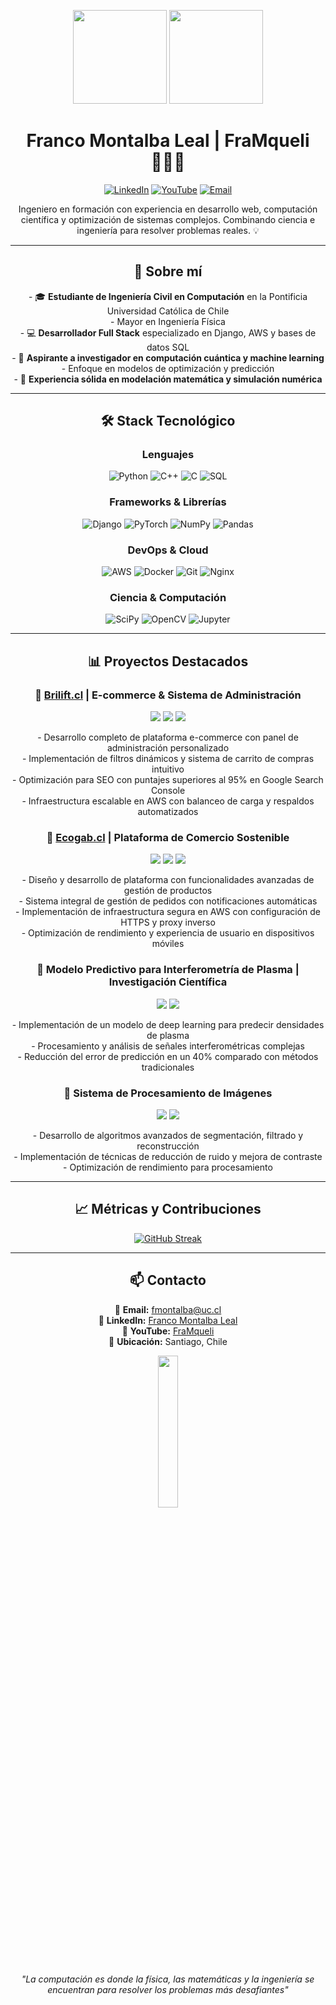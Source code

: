 <p align="center">
  <img src="https://github-readme-stats.vercel.app/api?username=FraMqueli&show_icons=true&theme=dracula&hide_border=true" height="150" />
  <img src="https://github-readme-stats.vercel.app/api/top-langs?username=FraMqueli&layout=compact&langs_count=6&theme=dracula&hide_border=true" height="150" />
</p>

<h1 align="center">Franco Montalba Leal | FraMqueli 👨🏻‍💻</h1>

<p align="center">
  <a href="https://www.linkedin.com/in/franco-montalba-leal-b854022a1"><img src="https://img.shields.io/badge/LinkedIn-0077B5?style=for-the-badge&logo=linkedin&logoColor=white" alt="LinkedIn"/></a>
  <a href="https://www.youtube.com/channel/UCkFV8dmKlR0swj3y7oRTXCA"><img src="https://img.shields.io/badge/YouTube-FF0000?style=for-the-badge&logo=youtube&logoColor=white" alt="YouTube"/></a>
  <a href="mailto:fmontalba@uc.cl"><img src="https://img.shields.io/badge/Email-D14836?style=for-the-badge&logo=gmail&logoColor=white" alt="Email"/></a>
</p>

<p align="center">
  Ingeniero en formación con experiencia en desarrollo web, computación científica y optimización de sistemas complejos. Combinando ciencia e ingeniería para resolver problemas reales. 💡
</p>

<div align="center">

---

<h2>🚀 Sobre mí</h2>

<p align="center">
- 🎓 <b>Estudiante de Ingeniería Civil en Computación</b> en la Pontificia Universidad Católica de Chile<br>
  - Mayor en Ingeniería Física<br>
- 💻 <b>Desarrollador Full Stack</b> especializado en Django, AWS y bases de datos SQL<br>
- 🧠 <b>Aspirante a investigador en computación cuántica y machine learning</b><br>
  - Enfoque en modelos de optimización y predicción<br>
- 📡 <b>Experiencia sólida en modelación matemática y simulación numérica</b><br>
</p>

---

<h2>🛠️ Stack Tecnológico</h2>

<h3>Lenguajes</h3>
<p>
  <img src="https://img.shields.io/badge/Python-3776AB?style=for-the-badge&logo=python&logoColor=white" alt="Python"/>
  <img src="https://img.shields.io/badge/C++-00599C?style=for-the-badge&logo=cplusplus&logoColor=white" alt="C++"/>
  <img src="https://img.shields.io/badge/C-A8B9CC?style=for-the-badge&logo=c&logoColor=white" alt="C"/>
  <img src="https://img.shields.io/badge/SQL-4479A1?style=for-the-badge&logo=mysql&logoColor=white" alt="SQL"/>
</p>

<h3>Frameworks & Librerías</h3>
<p>
  <img src="https://img.shields.io/badge/Django-092E20?style=for-the-badge&logo=django&logoColor=white" alt="Django"/>
  <img src="https://img.shields.io/badge/PyTorch-EE4C2C?style=for-the-badge&logo=pytorch&logoColor=white" alt="PyTorch"/>
  <img src="https://img.shields.io/badge/NumPy-013243?style=for-the-badge&logo=numpy&logoColor=white" alt="NumPy"/>
  <img src="https://img.shields.io/badge/Pandas-150458?style=for-the-badge&logo=pandas&logoColor=white" alt="Pandas"/>
</p>

<h3>DevOps & Cloud</h3>
<p>
  <img src="https://img.shields.io/badge/AWS-232F3E?style=for-the-badge&logo=amazon-aws&logoColor=white" alt="AWS"/>
  <img src="https://img.shields.io/badge/Docker-2496ED?style=for-the-badge&logo=docker&logoColor=white" alt="Docker"/>
  <img src="https://img.shields.io/badge/Git-F05032?style=for-the-badge&logo=git&logoColor=white" alt="Git"/>
  <img src="https://img.shields.io/badge/Nginx-009639?style=for-the-badge&logo=nginx&logoColor=white" alt="Nginx"/>
</p>

<h3>Ciencia & Computación</h3>
<p>
  <img src="https://img.shields.io/badge/SciPy-8CAAE6?style=for-the-badge&logo=scipy&logoColor=white" alt="SciPy"/>
  <img src="https://img.shields.io/badge/OpenCV-5C3EE8?style=for-the-badge&logo=opencv&logoColor=white" alt="OpenCV"/>
  <img src="https://img.shields.io/badge/Jupyter-F37626?style=for-the-badge&logo=jupyter&logoColor=white" alt="Jupyter"/>
</p>

---

<h2>📊 Proyectos Destacados</h2>

<h3>🔹 <a href="https://brilift.cl">Brilift.cl</a> | E-commerce & Sistema de Administración</h3>
<p>
  <img src="https://img.shields.io/badge/Django-092E20?style=flat-square&logo=django&logoColor=white"/>
  <img src="https://img.shields.io/badge/AWS-232F3E?style=flat-square&logo=amazon-aws&logoColor=white"/>
  <img src="https://img.shields.io/badge/MySQL-4479A1?style=flat-square&logo=mysql&logoColor=white"/>
</p>

<p align="center">
- Desarrollo completo de plataforma e-commerce con panel de administración personalizado<br>
- Implementación de filtros dinámicos y sistema de carrito de compras intuitivo<br>
- Optimización para SEO con puntajes superiores al 95% en Google Search Console<br>
- Infraestructura escalable en AWS con balanceo de carga y respaldos automatizados
</p>

<h3>🔹 <a href="https://ecogab.cl">Ecogab.cl</a> | Plataforma de Comercio Sostenible</h3>
<p>
  <img src="https://img.shields.io/badge/Django-092E20?style=flat-square&logo=django&logoColor=white"/>
  <img src="https://img.shields.io/badge/AWS-232F3E?style=flat-square&logo=amazon-aws&logoColor=white"/>
  <img src="https://img.shields.io/badge/MySQL-4479A1?style=flat-square&logo=mysql&logoColor=white"/>
</p>

<p align="center">
- Diseño y desarrollo de plataforma con funcionalidades avanzadas de gestión de productos<br>
- Sistema integral de gestión de pedidos con notificaciones automáticas<br>
- Implementación de infraestructura segura en AWS con configuración de HTTPS y proxy inverso<br>
- Optimización de rendimiento y experiencia de usuario en dispositivos móviles
</p>

<h3>🔹 Modelo Predictivo para Interferometría de Plasma | Investigación Científica</h3>
<p>
  <img src="https://img.shields.io/badge/PyTorch-EE4C2C?style=flat-square&logo=pytorch&logoColor=white"/>
  <img src="https://img.shields.io/badge/Python-3776AB?style=flat-square&logo=python&logoColor=white"/>
</p>

<p align="center">
- Implementación de un modelo de deep learning para predecir densidades de plasma<br>
- Procesamiento y análisis de señales interferométricas complejas<br>
- Reducción del error de predicción en un 40% comparado con métodos tradicionales<br>
</p>

<h3>🔹 Sistema de Procesamiento de Imágenes</h3>
<p>
  <img src="https://img.shields.io/badge/OpenCV-5C3EE8?style=flat-square&logo=opencv&logoColor=white"/>
  <img src="https://img.shields.io/badge/SciPy-8CAAE6?style=flat-square&logo=scipy&logoColor=white"/>
</p>

<p align="center">
- Desarrollo de algoritmos avanzados de segmentación, filtrado y reconstrucción<br>
- Implementación de técnicas de reducción de ruido y mejora de contraste<br>
- Optimización de rendimiento para procesamiento<br>
</p>

---

<h2>📈 Métricas y Contribuciones</h2>

<p align="center">
  <a href="https://github.com/FraMqueli"><img src="https://github-readme-streak-stats.herokuapp.com/?user=FraMqueli&theme=dracula&hide_border=true" alt="GitHub Streak"/></a>
</p>

---

<h2>📫 Contacto</h2>

<p align="center">
📧 <b>Email:</b> <a href="mailto:fmontalba@uc.cl">fmontalba@uc.cl</a><br>
💼 <b>LinkedIn:</b> <a href="https://www.linkedin.com/in/franco-montalba-leal-b854022a1">Franco Montalba Leal</a><br>
🎥 <b>YouTube:</b> <a href="https://www.youtube.com/channel/UCkFV8dmKlR0swj3y7oRTXCA">FraMqueli</a><br>
📍 <b>Ubicación:</b> Santiago, Chile
</p>

<p align="center">
  <img src="https://media1.tenor.com/m/qVgrRXyFfeYAAAAd/toji-fushiguro-toji-zenin.gif" width="25%" height="auto" />
</p>

<p align="center">
  <i>"La computación es donde la física, las matemáticas y la ingeniería se encuentran para resolver los problemas más desafiantes"</i>
</p>

</div>
